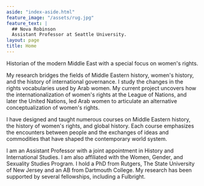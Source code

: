```yaml
---
aside: "index-aside.html"
feature_image: "/assets/rug.jpg"
feature_text: |
  ## Nova Robinson
  Assistant Professor at Seattle University.
layout: page
title: Home
---
```


Historian of the modern Middle East with a special focus on women's rights.

My research bridges the fields of Middle Eastern history, women's history, and the history of international governance. I study the changes in the rights vocabularies used by Arab women. My current project uncovers how the internationalization of women's rights at the League of Nations, and later the United Nations, led Arab women to articulate an alternative conceptualization of women's rights.

I have designed and taught numerous courses on Middle Eastern history, the history of women's rights, and global history. Each course emphasizes the encounters between people and the exchanges of ideas and commodities that have shaped the contemporary world system.

I am an Assistant Professor with a joint appointment in History and International Studies. I am also affiliated with the Women, Gender, and Sexuality Studies Program. I hold a PhD from Rutgers, The State University of New Jersey and an AB from Dartmouth College. My research has been supported by several fellowships, including a Fulbright.

